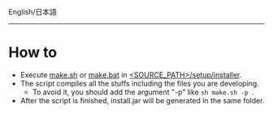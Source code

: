 English/日本語 
***
# How to
- Execute [make.sh](https://github.com/aegif/NemakiWare/blob/master/setup/installer/make.sh) or [make.bat](https://github.com/aegif/NemakiWare/blob/master/setup/installer/make.bat) in [<SOURCE_PATH>/setup/installer](https://github.com/aegif/NemakiWare/tree/master/setup/installer).
- The script compiles all the stuffs including the files you are developing.
  - To avoid it, you should add the argument "-p" like `sh make.sh -p `.
- After the script is finished, install.jar will be generated in the same folder.